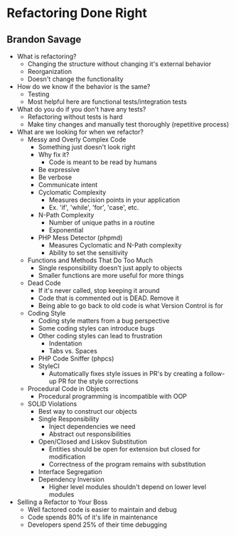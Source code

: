 # Refactoring Done Right
## Brandon Savage
- What is refactoring?
    - Changing the structure without changing it's external behavior
    - Reorganization
    - Doesn't change the functionality
- How do we know if the behavior is the same?
    - Testing
    - Most helpful here are functional tests/integration tests
- What do you do if you don't have any tests?
    - Refactoring without tests is hard
    - Make tiny changes and manually test thoroughly (repetitive process)
- What are we looking for when we refactor?
    - Messy and Overly Complex Code
        - Something just doesn't look right
        - Why fix it?
            - Code is meant to be read by humans
        - Be expressive
        - Be verbose
        - Communicate intent
        - Cyclomatic Complexity
            - Measures decision points in your application
            - Ex. 'if', 'while', 'for', 'case', etc.
        - N-Path Complexity
            - Number of unique paths in a routine
            - Exponential
        - PHP Mess Detector (phpmd)
            - Measures Cyclomatic and N-Path complexity
            - Ability to set the sensitivity
    - Functions and Methods That Do Too Much
        - Single responsibility doesn't just apply to objects
        - Smaller functions are more useful for more things
    - Dead Code
        - If it's never called, stop keeping it around
        - Code that is commented out is DEAD. Remove it
        - Being able to go back to old code is what Version Control is for
    - Coding Style
        - Coding style matters from a bug perspective
        - Some coding styles can introduce bugs
        - Other coding styles can lead to frustration
            - Indentation
            - Tabs vs. Spaces
        - PHP Code Sniffer (phpcs)
        - StyleCI
            - Automatically fixes style issues in PR's by creating a follow-up PR for the style corrections
    - Procedural Code in Objects
        - Procedural programming is incompatible with OOP
    - SOLID Violations
        - Best way to construct our objects
        - Single Responsibility
            - Inject dependencies we need
            - Abstract out responsibilities
        - Open/Closed and Liskov Substitution
            - Entities should be open for extension but closed for modification
            - Correctness of the program remains with substitution
        - Interface Segregation
        - Dependency Inversion
            - Higher level modules shouldn't depend on lower level modules
- Selling a Refactor to Your Boss
    - Well factored code is easier to maintain and debug
    - Code spends 80% of it's life in maintenance
    - Developers spend 25% of their time debugging
